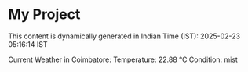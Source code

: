 # My Project

This content is dynamically generated in Indian Time (IST): 2025-02-23 05:16:14 IST


Current Weather in Coimbatore:
Temperature: 22.88 °C
Condition: mist
